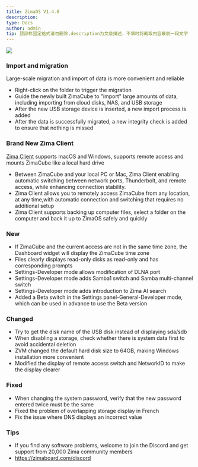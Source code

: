 ```yaml
---
title: ZimaOS V1.4.0
description: 
type: Docs
author: admin
tip: 顶部栏固定格式请勿删除,description为文章描述，不填时将截取内容最前一段文字
---
```

![](https://manage.icewhale.io/api/static/docs/1754299127562_image.png)

### Import and migration
Large-scale migration and import of data is more convenient and reliable
- Right-click on the folder to trigger the migration
- Guide the newly built ZimaCube to "import" large amounts of data, including importing from cloud disks, NAS, and USB storage
- After the new USB storage device is inserted, a new import process is added
- After the data is successfully migrated, a new integrity check is added to ensure that nothing is missed
### Brand New Zima Client
[Zima Client](https://find.zimaspace.com/) supports macOS and Windows, supports remote access and mounts ZimaCube like a local hard drive
- Between ZimaCube and your local PC or Mac, Zima Client enabling automatic switching between network ports, Thunderbolt, and remote access, while enhancing connection stability.
- Zima Client allows you to remotely access ZimaCube from any location, at any time,with automatic connection and switching that requires no additional setup
- Zima Client supports backing up computer files, select a folder on the computer and back it up to ZimaOS safely and quickly
### New
- If ZimaCube and the current access are not in the same time zone, the Dashboard widget will display the ZimaCube time zone
- Files clearly displays read-only disks as read-only and has corresponding prompts
- Settings-Developer mode allows modification of DLNA port
- Settings-Developer mode adds Samba1 switch and Samba multi-channel switch
- Settings-Developer mode adds introduction to Zima AI search
- Added a Beta switch in the Settings panel-General-Developer mode, which can be used in advance to use the Beta version
### Changed
- Try to get the disk name of the USB disk instead of displaying sda/sdb
- When disabling a storage, check whether there is system data first to avoid accidental deletion
- ZVM changed the default hard disk size to 64GB, making Windows installation more convenient
- Modified the display of remote access switch and NetworkID to make the display clearer
### Fixed
- When changing the system password, verify that the new password entered twice must be the same
- Fixed the problem of overlapping storage display in French
- Fix the issue where DNS displays an incorrect value
### Tips
- If you find any software problems, welcome to join the Discord and get support from 20,000 Zima community members
- https://zimaboard.com/discord